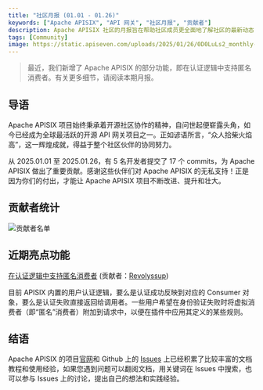 ```yaml
---
title: "社区月报 (01.01 - 01.26)"
keywords: ["Apache APISIX", "API 网关", "社区月报", "贡献者"]
description: Apache APISIX 社区的月报旨在帮助社区成员更全面地了解社区的最新动态，方便大家参与到 Apache APISIX 社区中来。
tags: [Community]
image: https://static.apiseven.com/uploads/2025/01/26/0D0LuLs2_monthly-report-cover-cn-jan.png
---
```


> 最近，我们新增了 Apache APISIX 的部分功能，即在认证逻辑中支持匿名消费者。有关更多细节，请阅读本期月报。
<!--truncate-->
## 导语

Apache APISIX 项目始终秉承着开源社区协作的精神，自问世起便崭露头角，如今已经成为全球最活跃的开源 API 网关项目之一。正如谚语所言，“众人拾柴火焰高”，这一辉煌成就，得益于整个社区伙伴的协同努力。

从 2025.01.01 至 2025.01.26，有 5 名开发者提交了 17 个 commits，为 Apache APISIX 做出了重要贡献。感谢这些伙伴们对 Apache APISIX 的无私支持！正是因为你们的付出，才能让 Apache APISIX 项目不断改进、提升和壮大。

## 贡献者统计

![贡献者名单](https://static.apiseven.com/uploads/2025/01/26/REIh62gM_contributors-jan.png)

## 近期亮点功能

[在认证逻辑中支持匿名消费者](https://github.com/apache/apisix/pull/11917) (贡献者：[Revolyssup](https://github.com/Revolyssup))

目前 APISIX 内置的用户认证逻辑，要么是认证成功反映到对应的 Consumer 对象，要么是认证失败直接返回给调用者。一些用户希望在身份验证失败时将虚拟消费者（即“匿名”消费者）附加到请求中，以便在插件中应用其定义的某些规则。

## 结语

Apache APISIX 的项目[官网](https://apisix.apache.org/zh/)和 Github 上的 [Issues](https://github.com/apache/apisix/issues) 上已经积累了比较丰富的文档教程和使用经验，如果您遇到问题可以翻阅文档，用关键词在 Issues 中搜索，也可以参与 Issues 上的讨论，提出自己的想法和实践经验。
